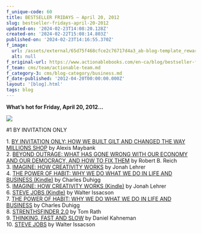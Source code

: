 ```yaml
---
f_unique-code: 60
title: BESTSELLER FRIDAYS – April 20, 2012
slug: bestseller-fridays-april-20-2012
updated-on: '2024-02-23T14:08:20.128Z'
created-on: '2024-02-22T15:08:14.803Z'
published-on: '2024-02-23T14:16:55.370Z'
f_image:
  url: /assets/external/65d75f468cfce2c76717d4a3_ab-blog-template_reward.jpeg
  alt: null
f_original-url: https://www.actionablebooks.com/en-ca/blog/bestseller-fridays-april-20-2012/
f_team: cms/team/actionable-team.md
f_category-3: cms/blog-category/business.md
f_date-published: '2012-04-20T00:00:00.000Z'
layout: '[blog].html'
tags: blog
---
```


**What’s hot for Friday, April 20, 2012…**

![](/assets/external/65d35b7a1a63f176838f6039_153639060.jpeg)

#1 BY INVITATION ONLY

1\. [BY INVITATION ONLY: HOW WE BUILT GILT AND CHANGED THE WAY MILLIONS SHOP](http://www.amazon.com/gp/product/1591844630/ref=as_li_qf_sp_asin_il_tl?ie=UTF8&tag=gooseducmedi-20&linkCode=as2&camp=1789&creative=9325&creativeASIN=1591844630) by Alexis Maybank  
2\. [BEYOND OUTRAGE: WHAT HAS GONE WRONG WITH OUR ECONOMY AND OUR DEMOCRACY, AND HOW TO FIX THEM](http://www.amazon.com/gp/product/B0078XCKUA/ref=as_li_qf_sp_asin_il_tl?ie=UTF8&tag=gooseducmedi-20&linkCode=as2&camp=1789&creative=9325&creativeASIN=B0078XCKUA) by Robert B. Reich  
3\. [IMAGINE: HOW CREATIVITY WORKS](http://www.amazon.com/gp/product/0547386079/ref=as_li_qf_sp_asin_il_tl?ie=UTF8&tag=gooseducmedi-20&linkCode=as2&camp=1789&creative=9325&creativeASIN=0547386079) by Jonah Lehrer  
4\. [THE POWER OF HABIT: WHY WE DO WHAT WE DO IN LIFE AND BUSINESS (Kindle)](http://www.amazon.com/gp/product/B0055PGUYU/ref=as_li_qf_sp_asin_il_tl?ie=UTF8&tag=gooseducmedi-20&linkCode=as2&camp=1789&creative=9325&creativeASIN=B0055PGUYU) by Charles Duhigg  
5\. [IMAGINE: HOW CREATIVITY WORKS (Kindle)](http://www.amazon.com/gp/product/B005MZN1HC/ref=as_li_qf_sp_asin_il_tl?ie=UTF8&tag=gooseducmedi-20&linkCode=as2&camp=1789&creative=9325&creativeASIN=B005MZN1HC) by Jonah Lehrer  
6\. [STEVE JOBS (Kindle)](http://www.amazon.com/gp/product/B004W2UBYW/ref=as_li_qf_sp_asin_il_tl?ie=UTF8&tag=gooseducmedi-20&linkCode=as2&camp=1789&creative=9325&creativeASIN=B004W2UBYW) by Walter Issacson  
7\. [THE POWER OF HABIT: WHY WE DO WHAT WE DO IN LIFE AND BUSINESS](http://www.amazon.com/gp/product/1400069289/ref=as_li_qf_sp_asin_il_tl?ie=UTF8&tag=gooseducmedi-20&linkCode=as2&camp=1789&creative=9325&creativeASIN=1400069289) by Charles Duhigg  
8\. [STRENTHSFINDER 2.0](http://www.amazon.com/gp/product/159562015X/ref=as_li_qf_sp_asin_il_tl?ie=UTF8&tag=gooseducmedi-20&linkCode=as2&camp=1789&creative=9325&creativeASIN=159562015X) by Tom Rath  
9\. [THINKING, FAST AND SLOW](http://www.amazon.com/gp/product/0374275637/ref=as_li_qf_sp_asin_il_tl?ie=UTF8&tag=gooseducmedi-20&linkCode=as2&camp=1789&creative=9325&creativeASIN=0374275637) by Daniel Kahneman  
10\. [STEVE JOBS](http://www.amazon.com/gp/product/1451648537/ref=as_li_qf_sp_asin_il_tl?ie=UTF8&tag=gooseducmedi-20&linkCode=as2&camp=1789&creative=9325&creativeASIN=1451648537) by Walter Issacson
